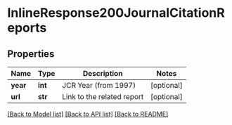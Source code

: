 # InlineResponse200JournalCitationReports


## Properties
Name | Type | Description | Notes
------------ | ------------- | ------------- | -------------
**year** | **int** | JCR Year (from 1997) | [optional] 
**url** | **str** | Link to the related report | [optional] 

[[Back to Model list]](../README.md#documentation-for-models) [[Back to API list]](../README.md#documentation-for-api-endpoints) [[Back to README]](../README.md)


